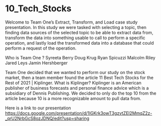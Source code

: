 # 10_Tech_Stocks
Welcome to Team One’s Extract, Transform, and Load case study presentation. 
In this study we were tasked with selecting a topic, then finding data sources of the selected topic to be able to extract data from, 
transform the data into something usable to call to perform a specific operation, and lastly load the transformed data into a database 
that could perform a request of the operation. 

Who is Team One ?
Syreeta Berry	Doug Krug
Ryan Spicuzzi	Malcolm Riley
Jared Leys	Jamin Hershberger

Team One decided that we wanted to perform our study on the stock market, then a team member found the article 11 Best Tech Stocks for 
the Rest of 2021 | Kiplinger. What is Kiplinger? Kiplinger is an American publisher of business forecasts and personal finance advice 
which is a subsidiary of Dennis Publishing. We decided to only do the top 10 from the article because 10 is a more recognizable amount 
to pull data from.

Here is a link to our presentation https://docs.google.com/presentation/d/1lGKrk3owT3gzvtZEl2MmqZ2z-_qrU2NrbGcS8ozJDNQ/edit?usp=sharing
